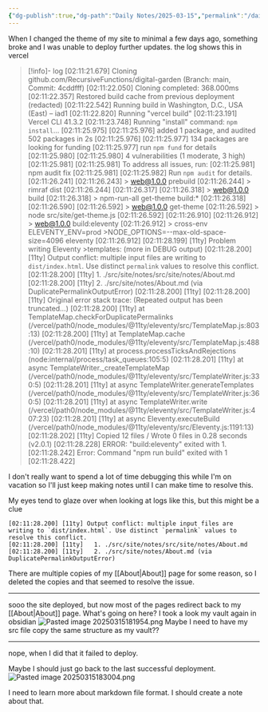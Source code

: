```yaml
---
{"dg-publish":true,"dg-path":"Daily Notes/2025-03-15","permalink":"/daily-notes/2025-03-15/","noteIcon":"","created":"2025-03-15"}
---
```


When I changed the theme of my site to minimal a few days ago, something broke and I was unable to deploy further updates. 
the log shows this in vercel

>[!info]- log 
> [02:11:21.679] Cloning github.com/RecursiveFunctions/digital-garden (Branch: main, Commit: 4cddfff)
>[02:11:22.050] Cloning completed: 368.000ms
>[02:11:22.357] Restored build cache from previous deployment (redacted)
>[02:11:22.542] Running build in Washington, D.C., USA (East) – iad1
>[02:11:22.820] Running "vercel build"
>[02:11:23.191] Vercel CLI 41.3.2
>[02:11:23.748] Running "install" command: `npm install`...
>[02:11:25.975] 
>[02:11:25.976] added 1 package, and audited 502 packages in 2s
>[02:11:25.976] 
>[02:11:25.977] 134 packages are looking for funding
>[02:11:25.977]   run `npm fund` for details
>[02:11:25.980] 
>[02:11:25.980] 4 vulnerabilities (1 moderate, 3 high)
>[02:11:25.981] 
>[02:11:25.981] To address all issues, run:
>[02:11:25.981]   npm audit fix
>[02:11:25.981] 
>[02:11:25.982] Run `npm audit` for details.
>[02:11:26.241] 
>[02:11:26.243] > web@1.0.0 prebuild
>[02:11:26.244] > rimraf dist
>[02:11:26.244] 
>[02:11:26.317] 
>[02:11:26.318] > web@1.0.0 build
>[02:11:26.318] > npm-run-all get-theme build:*
>[02:11:26.318] 
>[02:11:26.590] 
>[02:11:26.592] > web@1.0.0 get-theme
>[02:11:26.592] > node src/site/get-theme.js
>[02:11:26.592] 
>[02:11:26.910] 
>[02:11:26.912] > web@1.0.0 build:eleventy
>[02:11:26.912] > cross-env ELEVENTY_ENV=prod >NODE_OPTIONS=--max-old-space-size=4096 eleventy
>[02:11:26.912] 
>[02:11:28.199] [11ty] Problem writing Eleventy >templates: (more in DEBUG output)
>[02:11:28.200] [11ty] Output conflict: multiple input files are writing to `dist/index.html`. Use distinct `permalink` values to resolve this conflict.
>[02:11:28.200] [11ty]   1. ./src/site/notes/src/site/notes/About.md
>[02:11:28.200] [11ty]   2. ./src/site/notes/About.md (via DuplicatePermalinkOutputError)
>[02:11:28.200] [11ty] 
>[02:11:28.200] [11ty] Original error stack trace: (Repeated output has been truncated…)
>[02:11:28.200] [11ty]     at TemplateMap.checkForDuplicatePermalinks (/vercel/path0/node_modules/@11ty/eleventy/src/TemplateMap.js:803:13)
>[02:11:28.200] [11ty]     at TemplateMap.cache (/vercel/path0/node_modules/@11ty/eleventy/src/TemplateMap.js:488:10)
>[02:11:28.201] [11ty]     at process.processTicksAndRejections (node:internal/process/task_queues:105:5)
>[02:11:28.201] [11ty]     at async TemplateWriter._createTemplateMap (/vercel/path0/node_modules/@11ty/eleventy/src/TemplateWriter.js:330:5)
>[02:11:28.201] [11ty]     at async TemplateWriter.generateTemplates (/vercel/path0/node_modules/@11ty/eleventy/src/TemplateWriter.js:360:5)
>[02:11:28.201] [11ty]     at async TemplateWriter.write (/vercel/path0/node_modules/@11ty/eleventy/src/TemplateWriter.js:407:23)
>[02:11:28.201] [11ty]     at async Eleventy.executeBuild (/vercel/path0/node_modules/@11ty/eleventy/src/Eleventy.js:1191:13)
>[02:11:28.202] [11ty] Copied 12 files / Wrote 0 files in 0.28 seconds (v2.0.1)
>[02:11:28.228] ERROR: "build:eleventy" exited with 1.
>[02:11:28.242] Error: Command "npm run build" exited with 1
>[02:11:28.422] 

I don't really want to spend a lot of time debugging this while I'm on vacation so I'll just keep making notes until I can make time to resolve this.

My eyes tend to glaze over when looking at logs like this, but this might be a clue
```
[02:11:28.200] [11ty] Output conflict: multiple input files are writing to `dist/index.html`. Use distinct `permalink` values to resolve this conflict.
[02:11:28.200] [11ty]   1. ./src/site/notes/src/site/notes/About.md
[02:11:28.200] [11ty]   2. ./src/site/notes/About.md (via DuplicatePermalinkOutputError)
```

There are multiple copies of my [[About\|About]] page for some reason, so I deleted the copies and that seemed to resolve the issue.

----
sooo the site deployed, but now most of the pages redirect back to my [[About\|About]] page. What's going on here? I took a look my vault again in obsidian
![Pasted image 20250315181954.png](/src/site/img/Pasted%20image%2020250315181954.png)
Maybe I need to have my src file copy the same structure as my vault??

---------
nope, when I did that it failed to deploy.

Maybe I should just go back to the last successful deployment.
![Pasted image 20250315183004.png](/src/site/img/Pasted%20image%2020250315183004.png)

I need to learn more about markdown file format. I should create a note about that.
